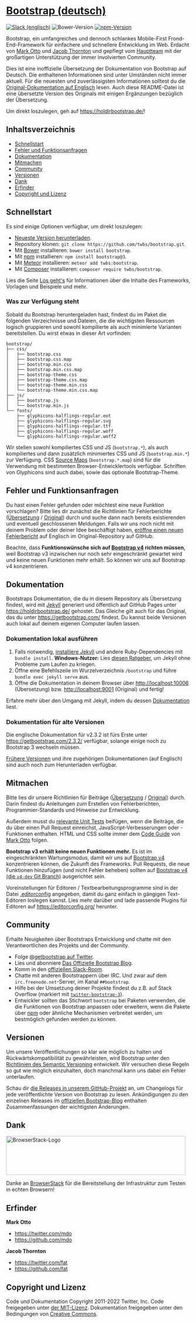 # [Bootstrap (deutsch)](https://holdirbootstrap.de/)
[![Slack (englisch)](https://bootstrap-slack.herokuapp.com/badge.svg)](https://bootstrap-slack.herokuapp.com/)
![Bower-Version](https://img.shields.io/bower/v/bootstrap.svg?style=flat)
[![npm-Version](https://img.shields.io/npm/v/bootstrap.svg?style=flat)](https://www.npmjs.com/package/bootstrap)

Bootstrap, ein umfangreiches und dennoch schlankes Mobile-First Frond-End-Framework für einfachere und schnellere Entwicklung im Web. Erdacht von [Mark Otto](https://twitter.com/mdo) und [Jacob Thornton](https://twitter.com/fat) und gepflegt vom [Hauptteam](https://github.com/orgs/twbs/people) mit der großartigen Unterstützung der immer involvierten Community.

Dies ist eine inoffizielle Übersetzung der Dokumentation von Bootstrap auf Deutsch. Die enthaltenen Informationen sind unter Umständen nicht immer aktuell. Für die neuesten und zuverlässigsten Informationen solltest du die [Original-Dokumentation auf Englisch](https://getbootstrap.com/) lesen. Auch diese README-Datei ist eine übersetzte Version des Originals mit einigen Ergänzungen bezüglich der Übersetzung.

Um direkt loszulegen, geh auf <https://holdirbootstrap.de/>!

## Inhaltsverzeichnis

* [Schnellstart](#schnellstart)
* [Fehler und Funktionsanfragen](#fehler-und-funktionsanfragen)
* [Dokumentation](#dokumentation)
* [Mitmachen](#mitmachen)
* [Community](#community)
* [Versionen](#versionen)
* [Dank](#dank)
* [Erfinder](#erfinder)
* [Copyright und Lizenz](#copyright-und-lizenz)

## Schnellstart

Es sind einige Optionen verfügbar, um direkt loszulegen:

* [Neueste Version herunterladen](https://github.com/twbs/bootstrap/archive/v3.4.1.zip).
* Repository klonen: `git clone https://github.com/twbs/bootstrap.git`.
* Mit [Bower](https://bower.io) installieren: `bower install bootstrap`.
* Mit [npm](https://www.npmjs.com) installieren: `npm install bootstrap@3`.
* Mit [Meteor](https://www.meteor.com/) installieren: `meteor add twbs:bootstrap`.
* Mit [Composer](https://getcomposer.org) installieren: `composer require twbs/bootstrap`.

Lies die Seite [Los geht's](https://holdirbootstrap.de/los-gehts/) für Informationen über die Inhalte des Frameworks, Vorlagen und Beispiele und mehr.

### Was zur Verfügung steht

Sobald du Bootstrap heruntergeladen hast, findest du im Paket die folgenden Verzeichnisse und Dateien, die die wichtigsten Ressourcen logisch gruppieren und sowohl kompilierte als auch minimierte Varianten bereitstellen. Du wirst etwas in dieser Art vorfinden:

```
bootstrap/
├── css/
│   ├── bootstrap.css
│   ├── bootstrap.css.map
│   ├── bootstrap.min.css
│   ├── bootstrap.min.css.map
│   ├── bootstrap-theme.css
│   ├── bootstrap-theme.css.map
│   ├── bootstrap-theme.min.css
│   └── bootstrap-theme.min.css.map
├── js/
│   ├── bootstrap.js
│   └── bootstrap.min.js
└── fonts/
    ├── glyphicons-halflings-regular.eot
    ├── glyphicons-halflings-regular.svg
    ├── glyphicons-halflings-regular.ttf
    ├── glyphicons-halflings-regular.woff
    └── glyphicons-halflings-regular.woff2
```

Wir stellen sowohl kompiliertes CSS und JS (`bootstrap.*`), als auch kompiliertes und dann zusätzlich minimiertes CSS und JS (`bootstrap.min.*`) zur Verfügung. CSS [Source Maps](https://developer.chrome.com/devtools/docs/css-preprocessors) (`bootstrap.*.map`) sind für die Verwendung mit bestimmten Browser-Entwicklertools verfügbar. Schriften von Glyphicons sind auch dabei, sowie das optionale Bootstrap-Theme.


## Fehler und Funktionsanfragen

Du hast einen Fehler gefunden oder möchtest eine neue Funktion vorschlagen? Bitte lies dir zunächst die Richtlinien für Fehlerberichte ([Übersetzung](https://github.com/juthilo/bootstrap-german/blob/master/CONTRIBUTING.md#fehlermeldungen-verwenden) / [Original](https://github.com/twbs/bootstrap/blob/master/CONTRIBUTING.md#using-the-issue-tracker)) durch und suche dann nach bereits existierenden und eventuell geschlossenen Meldungen. Falls wir uns noch nicht mit deinem Problem oder deiner Idee beschäftigt haben, [eröffne einen neuen Fehlerbericht](https://github.com/twbs/bootstrap/issues/new) auf Englisch im Original-Repository auf GitHub.

Beachte, dass **Funktionswünsche sich auf [Bootstrap v4](https://github.com/twbs/bootstrap/tree/v4-dev) richten müssen,** weil Bootstrap v3 inzwischen nur noch sehr eingeschränkt gewartet wird und keine neuen Funktionen mehr erhält. So können wir uns auf Bootstrap v4 konzentrieren.


## Dokumentation

Bootstraps Dokumentation, die du in diesem Repository als Übersetzung findest, wird mit [Jekyll](https://jekyllrb.com/) generiert und öffentlich auf GitHub Pages unter <https://holdirbootstrap.de/> gehostet. Das Gleiche gilt auch für das Original, das du unter <https://getbootstrap.com/> findest. Du kannst beide Versionen auch lokal auf deinem eigenen Computer laufen lassen.

### Dokumentation lokal ausführen

1. Falls notwendig, [installiere Jekyll](https://jekyllrb.com/docs/installation) und andere Ruby-Dependencies mit `bundle install`.
   **Windows-Nutzer:** Lies [diesen Ratgeber](https://jekyllrb.com/docs/installation/windows/), um Jekyll ohne Probleme zum Laufen zu kriegen.
2. Öffne eine Befehlszeile im Wurzelverzeichnis `/bootstrap` und führe `bundle exec jekyll serve` aus.
3. Öffne die Dokumentation in deinem Browser über <http://localhost:10006> (Übersetzung) bzw. <http://localhost:9001> (Original) und fertig!

Erfahre mehr über den Umgang mit Jekyll, indem du dessen [Dokumentation](https://jekyllrb.com/docs/home/) liest.

### Dokumentation für alte Versionen

Die englische Dokumentation für v2.3.2 ist fürs Erste unter <https://getbootstrap.com/2.3.2/> verfügbar, solange einige noch zu Bootstrap 3 wechseln müssen.

[Frühere Versionen](https://github.com/twbs/bootstrap/releases) und ihre zugehörigen Dokumentationen (auf Englisch) sind auch noch zum Herunterladen verfügbar.


## Mitmachen

Bitte lies dir unsere Richtlinien für Beiträge ([Übersetzung](https://github.com/juthilo/bootstrap-german/blob/master/CONTRIBUTING.md) / [Original](https://github.com/twbs/bootstrap/blob/master/CONTRIBUTING.md)) durch. Darin findest du Anleitungen zum Erstellen von Fehlerberichten, Programmier-Standards und Hinweise zur Entwicklung.

Außerdem musst du [relevante Unit Tests](https://github.com/twbs/bootstrap/tree/master/js/tests) beifügen, wenn die Beiträge, die du über einen Pull Request einreichst, JavaScript-Verbesserungen oder -Funktionen enthalten. HTML und CSS sollte immer dem [Code Guide](https://github.com/mdo/code-guide) von [Mark Otto](https://github.com/mdo) folgen.

**Bootstrap v3 erhält keine neuen Funktionen mehr.** Es ist im eingeschränkten Wartungsmodus, damit wir uns auf [Bootstrap v4](https://github.com/twbs/bootstrap/tree/v4-dev) konzentrieren können, die Zukunft des Frameworks. Pull Requests, die neue Funktionen hinzufügen (und nicht Fehler beheben) sollten auf [Bootstrap v4 (die `v4-dev` Git Branch)](https://github.com/twbs/bootstrap/tree/v4-dev) ausgerichtet sein.

Voreinstellungen für Editoren / Textbearbeitungsprogramme sind in der Datei [.editorconfig](https://github.com/twbs/bootstrap/blob/master/.editorconfig) angegeben, damit du ganz einfach in gängigen Text-Editoren loslegen kannst. Lies mehr darüber und lade passende Plugins für Editoren auf <https://editorconfig.org/> herunter.



## Community

Erhalte Neuigkeiten über Bootstraps Entwicklung und chatte mit den Verantwortlichen des Projekts und der Community.

* Folge [@getbootstrap auf Twitter](https://twitter.com/getbootstrap).
* Lies und abonniere [Das Offizielle Bootstrap Blog](https://blog.getbootstrap.com/).
* Komm in den [offiziellen Slack-Room](https://bootstrap-slack.herokuapp.com/).
* Chatte mit anderen Bootstrappern über IRC. Und zwar auf dem `irc.freenode.net`-Server, im Kanal `##bootstrap`.
* Hilfe bei der Umsetzung deiner Projekte findest du z.B. auf Stack Overflow (markiert mit [`twitter-bootstrap-3`](https://stackoverflow.com/questions/tagged/twitter-bootstrap-3)).
* Entwickler sollten das Stichwort `bootstrap` bei Paketen verwenden, die die Funktionen von Bootstrap anpassen oder erweitern, wenn die Pakete über [npm](https://www.npmjs.com/browse/keyword/bootstrap) oder ähnliche Mechanismen verbreitet werden, um bestmöglich gefunden werden zu können.


## Versionen

Um unsere Veröffentlichungen so klar wie möglich zu halten und Rückwärtskompatibilität zu gewährleisten, wird Bootstrap unter den [Richtlinien des Semantic Versioning](https://semver.org) entwickelt. Wir versuchen diese Regeln so gut wie möglich einzuhalten, doch manchmal kann uns dabei ein Fehler unterlaufen.

Schau dir [die Releases in unserem GitHub-Projekt](https://github.com/twbs/bootstrap/releases) an, um Changelogs für jede veröffentlichte Version von Bootstrap zu lesen. Ankündigungen zu den einzelnen Releases im [offiziellen Bootstrap-Blog](https://blog.getbootstrap.com/) enthalten Zusammenfassungen der wichtigsten Änderungen.


## Dank

<img src="https://live.browserstack.com/images/opensource/browserstack-logo.svg" alt="BrowserStack-Logo" width="490" height="106">

Danke an [BrowserStack](https://www.browserstack.com/) für die Bereitstellung der Infrastruktur zum Testen in echten Browsern!


## Erfinder

**Mark Otto**

* <https://twitter.com/mdo>
* <https://github.com/mdo>

**Jacob Thornton**

* <https://twitter.com/fat>
* <https://github.com/fat>


## Copyright und Lizenz

Code und Dokumentation Copyright 2011-2022 Twitter, Inc. Code freigegeben unter [der MIT-Lizenz](https://github.com/twbs/bootstrap/blob/master/LICENSE). Dokumentation freigegeben unter den Bedingungen von [Creative Commons](LICENSE).
